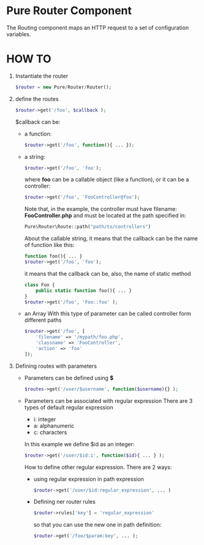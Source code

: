 # Pure Router Component

The Routing component maps an HTTP request to a set of configuration variables.

# HOW TO

1. Instantiate the router
    ```php
    $router = new Pure/Router/Router();
    ```

2. define the routes
    ```php    
    $router->get('/foo', $callback );
    ```
    
    $callback can be:
    * a function:
        ```php
        $router->get('/foo', function(){ ... });
        ```
    * a string:
        ```php
        $router->get('/foo', 'foo');
        ```
        where **foo** can be a callable object (like a function), or it can be a controller:
        ```php
        $router->get('/foo', 'FooController@foo');
        ```
        
        Note that, in the example, the controller must have filename: **FooController.php** and must be located at the path specified in:
        ```php
        Pure\Router\Route::path("path/to/controllers")
        ```
        About the callable string, it means that the callback can be the name of function like this:
        ```php
        function foo(){ ... }
        $router->get('/foo', 'foo');
        ```
        it means that the callback can be, also, the name of  static method
        ```php
        class Foo {
            public static function foo(){ ... }
        }
        $router->get('/foo', 'Foo::foo' );
        ```
    - an Array
        With this type of parameter can be called controller form different paths
        ```php
        $router->get('/foo', [
            'filename' => '/mypath/foo.php',
            'classname' => 'FooController',
            'action' => 'foo'
        ]);
        ```

3. Defining routes with parameters

    - Parameters can be defined using **$**
        ```php
        $routes->get('/user/$username', function($username){} );
        ```
        
    - Parameters can be associated with regular expression
        There are 3 types of default regular expression
        - i: integer
        - a: alphanumeric
        - c: characters

        In this example we define $id as an integer:
        ```php
        $router->get('/user/$id:i', function($id){ ... } );
        ```
        
        How to define other regular expression. There are 2 ways:
        - using regular expression in path expression
            ```php
            $router->get('/user/$id:regular_expression', ... )
            ```
        - Defining ner router rules
            ```php
            $router->rules['key'] = 'regular_expression'
            ```
            so that you can use the new one in path definition:
            ```php
            $router->get('/foo/$param:key', ... );
            ```